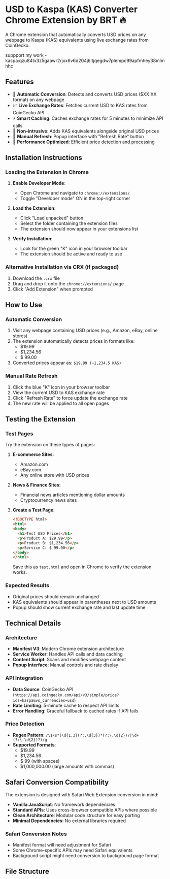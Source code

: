 # USD to Kaspa (KAS) Converter Chrome Extension by BRT 🔥

A Chrome extension that automatically converts USD prices on any webpage to Kaspa (KAS) equivalents using live exchange rates from CoinGecko.

suppport my work - kaspa:qzu84tx3z5gaawr2rjxx6v6d204j6ltjqegdw7plempc99apfmhey38mlmhhc

## Features

- 🔄 **Automatic Conversion**: Detects and converts USD prices ($XX.XX format) on any webpage
- 📈 **Live Exchange Rates**: Fetches current USD to KAS rates from CoinGecko API
- ⚡ **Smart Caching**: Caches exchange rates for 5 minutes to minimize API calls
- 🎯 **Non-intrusive**: Adds KAS equivalents alongside original USD prices
- 🔄 **Manual Refresh**: Popup interface with "Refresh Rate" button
- 🚀 **Performance Optimized**: Efficient price detection and processing

## Installation Instructions

### Loading the Extension in Chrome

1. **Enable Developer Mode**:
   - Open Chrome and navigate to `chrome://extensions/`
   - Toggle "Developer mode" ON in the top-right corner

2. **Load the Extension**:
   - Click "Load unpacked" button
   - Select the folder containing the extension files
   - The extension should now appear in your extensions list

3. **Verify Installation**:
   - Look for the green "K" icon in your browser toolbar
   - The extension should be active and ready to use

### Alternative Installation via CRX (if packaged)

1. Download the `.crx` file
2. Drag and drop it onto the `chrome://extensions/` page
3. Click "Add Extension" when prompted

## How to Use

### Automatic Conversion
1. Visit any webpage containing USD prices (e.g., Amazon, eBay, online stores)
2. The extension automatically detects prices in formats like:
   - $19.99
   - $1,234.56
   - $ 99.00
3. Converted prices appear as: `$19.99 (~1,234.5 KAS)`

### Manual Rate Refresh
1. Click the blue "K" icon in your browser toolbar
2. View the current USD to KAS exchange rate
3. Click "Refresh Rate" to force update the exchange rate
4. The new rate will be applied to all open pages

## Testing the Extension

### Test Pages
Try the extension on these types of pages:

1. **E-commerce Sites**:
   - Amazon.com
   - eBay.com
   - Any online store with USD prices

2. **News & Finance Sites**:
   - Financial news articles mentioning dollar amounts
   - Cryptocurrency news sites

3. **Create a Test Page**:
   ```html
   <!DOCTYPE html>
   <html>
   <body>
     <h1>Test USD Prices</h1>
     <p>Product A: $29.99</p>
     <p>Product B: $1,234.56</p>
     <p>Service C: $ 99.00</p>
   </body>
   </html>
   ```
   Save this as `test.html` and open in Chrome to verify the extension works.

### Expected Results
- Original prices should remain unchanged
- KAS equivalents should appear in parentheses next to USD amounts
- Popup should show current exchange rate and last update time

## Technical Details

### Architecture
- **Manifest V3**: Modern Chrome extension architecture
- **Service Worker**: Handles API calls and data caching
- **Content Script**: Scans and modifies webpage content
- **Popup Interface**: Manual controls and rate display

### API Integration
- **Data Source**: CoinGecko API (`https://api.coingecko.com/api/v3/simple/price?ids=kaspa&vs_currencies=usd`)
- **Rate Limiting**: 5-minute cache to respect API limits
- **Error Handling**: Graceful fallback to cached rates if API fails

### Price Detection
- **Regex Pattern**: `/\$\s*(\d{1,3}(?:,\d{3})*(?:\.\d{2})?|\d+(?:\.\d{2})?)/g`
- **Supported Formats**:
  - $19.99
  - $1,234.56
  - $ 99 (with spaces)
  - $1,000,000.00 (large amounts with commas)

## Safari Conversion Compatibility

The extension is designed with Safari Web Extension conversion in mind:

- **Vanilla JavaScript**: No framework dependencies
- **Standard APIs**: Uses cross-browser compatible APIs where possible
- **Clean Architecture**: Modular code structure for easy porting
- **Minimal Dependencies**: No external libraries required

### Safari Conversion Notes
- Manifest format will need adjustment for Safari
- Some Chrome-specific APIs may need Safari equivalents
- Background script might need conversion to background page format

## File Structure

